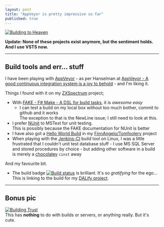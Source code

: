 ```yaml
---
layout: post
title: "AppVeyor is pretty impressive so far"
published: true
---
```


<a href="https://flic.kr/p/64Qc2m" title="Building to Heaven">![Building to Heaven](https://raw.githubusercontent.com/FinnAngelo/FinnAngelo.github.io/master/_posts/images/3325135786_9f28847c3c_z.jpg)</a>

**Update: None of these projects exist anymore, but the sentiment holds.  And I use VSTS now.**

-----------------------

## Build tools and err... stuff ##

I have been playing with [AppVeyor](https://ci.appveyor.com) - as per Hanselman at [AppVeyor - A good continuous integration system is a joy to behold](http://www.hanselman.com/blog/AppVeyorAGoodContinuousIntegrationSystemIsAJoyToBehold.aspx
) - and I'm liking it. 

Things I found with it on my [ZXSpectrum](https://github.com/FinnAngelo/ZXSpectrum) project;

* With [FAKE - F# Make - A DSL for build tasks](http://fsharp.github.io/FAKE/), it is _awesome easy_
  * I can test a build on my local box without too much bother, commit to github and it works  
    The exception to that is the NewLine issue; I still need to look at this.
* I prefer [NUnit](http://www.nunit.org/) to MSTest for unit testing.  
  This is possibly because the FAKE documentation for NUnit is better
* I have also got a [Hello World Build](https://github.com/FinnAngelo/Tomfoolery/tree/master/HelloWorldBuild) 
  in my [FinnAngelo/Tomfoolery](https://github.com/FinnAngelo/Tomfoolery) project
* When playing with the [Jenkins-CI](https://jenkins-ci.org/) build tool on Linux, I was a little frustrated 
  that I couldn't unit test database stuff - I use MS SQL Server and stored procedures by choice - but adding 
  other software in a build is merely a [chocolatey](https://chocolatey.org/) `cinst` away

And my favourite bit. 

* The build badge [![Build status](https://ci.appveyor.com/api/projects/status/c7pd6su7824jiuv8?svg=true)](https://ci.appveyor.com/project/FinnAngelo/dalify) is brilliant. It's so _gratifying_ for the ego...  
  This is linking to the build for my [DALify project](https://github.com/FinnAngelo/DALify). 

-----------------------

## Bonus pic ##

<a href="https://flic.kr/p/9YhRK2" title="Building Trust">![Building Trust](https://raw.githubusercontent.com/FinnAngelo/FinnAngelo.github.io/master/_posts/images/5887867043_8386af87b1_z.jpg)</a>  
This has **nothing** to do with builds or servers, or anything really. But it's cute.
